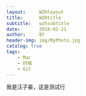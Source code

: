 ```yaml
---
layout:     WZHlayout
title:      WZHtitle
subtitle:   wzhsubtitle
date:       2018-02-21
author:     BY
header-img: img/MyPhoto.jpg
catalog: true
tags:
    - Mac
    - 终端
    - Git
---
```



我是汪子豪，这是测试行

